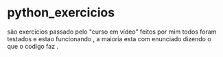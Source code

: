 # python_exercicios
são exercícios passado pelo "curso em vídeo"  feitos por mim
todos foram testados e estao funcionando , a maioria esta com enunciado dizendo o que o codigo faz .
